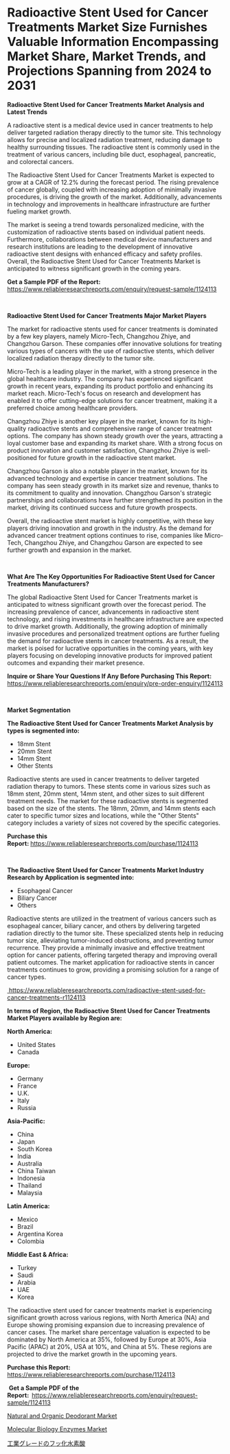 <p><h1>Radioactive Stent Used for Cancer Treatments Market Size Furnishes Valuable Information Encompassing Market Share, Market Trends, and Projections Spanning from 2024 to 2031</h1></p><p><strong>Radioactive Stent Used for Cancer Treatments Market Analysis and Latest Trends</strong></p>
<p><p>A radioactive stent is a medical device used in cancer treatments to help deliver targeted radiation therapy directly to the tumor site. This technology allows for precise and localized radiation treatment, reducing damage to healthy surrounding tissues. The radioactive stent is commonly used in the treatment of various cancers, including bile duct, esophageal, pancreatic, and colorectal cancers.</p><p>The Radioactive Stent Used for Cancer Treatments Market is expected to grow at a CAGR of 12.2% during the forecast period. The rising prevalence of cancer globally, coupled with increasing adoption of minimally invasive procedures, is driving the growth of the market. Additionally, advancements in technology and improvements in healthcare infrastructure are further fueling market growth.</p><p>The market is seeing a trend towards personalized medicine, with the customization of radioactive stents based on individual patient needs. Furthermore, collaborations between medical device manufacturers and research institutions are leading to the development of innovative radioactive stent designs with enhanced efficacy and safety profiles. Overall, the Radioactive Stent Used for Cancer Treatments Market is anticipated to witness significant growth in the coming years.</p></p>
<p><strong>Get a Sample PDF of the Report:&nbsp;</strong> <a href="https://www.reliableresearchreports.com/enquiry/request-sample/1124113">https://www.reliableresearchreports.com/enquiry/request-sample/1124113</a></p>
<p>&nbsp;</p>
<p><strong>Radioactive Stent Used for Cancer Treatments Major Market Players</strong></p>
<p><p>The market for radioactive stents used for cancer treatments is dominated by a few key players, namely Micro-Tech, Changzhou Zhiye, and Changzhou Garson. These companies offer innovative solutions for treating various types of cancers with the use of radioactive stents, which deliver localized radiation therapy directly to the tumor site.</p><p>Micro-Tech is a leading player in the market, with a strong presence in the global healthcare industry. The company has experienced significant growth in recent years, expanding its product portfolio and enhancing its market reach. Micro-Tech's focus on research and development has enabled it to offer cutting-edge solutions for cancer treatment, making it a preferred choice among healthcare providers.</p><p>Changzhou Zhiye is another key player in the market, known for its high-quality radioactive stents and comprehensive range of cancer treatment options. The company has shown steady growth over the years, attracting a loyal customer base and expanding its market share. With a strong focus on product innovation and customer satisfaction, Changzhou Zhiye is well-positioned for future growth in the radioactive stent market.</p><p>Changzhou Garson is also a notable player in the market, known for its advanced technology and expertise in cancer treatment solutions. The company has seen steady growth in its market size and revenue, thanks to its commitment to quality and innovation. Changzhou Garson's strategic partnerships and collaborations have further strengthened its position in the market, driving its continued success and future growth prospects.</p><p>Overall, the radioactive stent market is highly competitive, with these key players driving innovation and growth in the industry. As the demand for advanced cancer treatment options continues to rise, companies like Micro-Tech, Changzhou Zhiye, and Changzhou Garson are expected to see further growth and expansion in the market.</p></p>
<p>&nbsp;</p>
<p><strong>What Are The Key Opportunities For Radioactive Stent Used for Cancer Treatments Manufacturers?</strong></p>
<p><p>The global Radioactive Stent Used for Cancer Treatments market is anticipated to witness significant growth over the forecast period. The increasing prevalence of cancer, advancements in radioactive stent technology, and rising investments in healthcare infrastructure are expected to drive market growth. Additionally, the growing adoption of minimally invasive procedures and personalized treatment options are further fueling the demand for radioactive stents in cancer treatments. As a result, the market is poised for lucrative opportunities in the coming years, with key players focusing on developing innovative products for improved patient outcomes and expanding their market presence.</p></p>
<p><strong>Inquire or Share Your Questions If Any Before Purchasing This Report:</strong> <a href="https://www.reliableresearchreports.com/enquiry/pre-order-enquiry/1124113">https://www.reliableresearchreports.com/enquiry/pre-order-enquiry/1124113</a></p>
<p>&nbsp;</p>
<p><strong>Market Segmentation</strong></p>
<p><strong>The Radioactive Stent Used for Cancer Treatments Market Analysis by types is segmented into:</strong></p>
<p><ul><li>18mm Stent</li><li>20mm Stent</li><li>14mm Stent</li><li>Other Stents</li></ul></p>
<p><p>Radioactive stents are used in cancer treatments to deliver targeted radiation therapy to tumors. These stents come in various sizes such as 18mm stent, 20mm stent, 14mm stent, and other sizes to suit different treatment needs. The market for these radioactive stents is segmented based on the size of the stents. The 18mm, 20mm, and 14mm stents each cater to specific tumor sizes and locations, while the "Other Stents" category includes a variety of sizes not covered by the specific categories.</p></p>
<p><strong>Purchase this Report:&nbsp;</strong><a href="https://www.reliableresearchreports.com/purchase/1124113">https://www.reliableresearchreports.com/purchase/1124113</a></p>
<p>&nbsp;</p>
<p><strong>The Radioactive Stent Used for Cancer Treatments Market Industry Research by Application is segmented into:</strong></p>
<p><ul><li>Esophageal Cancer</li><li>Biliary Cancer</li><li>Others</li></ul></p>
<p><p>Radioactive stents are utilized in the treatment of various cancers such as esophageal cancer, biliary cancer, and others by delivering targeted radiation directly to the tumor site. These specialized stents help in reducing tumor size, alleviating tumor-induced obstructions, and preventing tumor recurrence. They provide a minimally invasive and effective treatment option for cancer patients, offering targeted therapy and improving overall patient outcomes. The market application for radioactive stents in cancer treatments continues to grow, providing a promising solution for a range of cancer types.</p></p>
<p><a href="https://www.reliableresearchreports.com/radioactive-stent-used-for-cancer-treatments-r1124113">&nbsp;https://www.reliableresearchreports.com/radioactive-stent-used-for-cancer-treatments-r1124113</a></p>
<p><strong>In terms of Region, the Radioactive Stent Used for Cancer Treatments Market Players available by Region are:</strong></p>
<p>
    <p> <strong> North America: </strong>
        <ul>
            <li>United States</li>
            <li>Canada</li>
        </ul>
        </p> 
    <p> <strong> Europe: </strong>
        <ul>
            <li>Germany</li>
            <li>France</li>
            <li>U.K.</li>
            <li>Italy</li>
            <li>Russia</li>
        </ul>
        </p> 
    <p> <strong> Asia-Pacific: </strong>
        <ul>
            <li>China</li>
            <li>Japan</li>
            <li>South Korea</li>
            <li>India</li>
            <li>Australia</li>
            <li>China Taiwan</li>
            <li>Indonesia</li>
            <li>Thailand</li>
            <li>Malaysia</li>
        </ul>
        </p> 
    <p> <strong> Latin America: </strong>
        <ul>
            <li>Mexico</li>
            <li>Brazil</li>
            <li>Argentina Korea</li>
            <li>Colombia</li>
        </ul>
        </p> 
    <p> <strong> Middle East & Africa: </strong>
        <ul>
            <li>Turkey</li>
            <li>Saudi</li>
            <li>Arabia</li>
            <li>UAE</li>
            <li>Korea</li>
        </ul>
    </p>
    </p>
<p><p>The radioactive stent used for cancer treatments market is experiencing significant growth across various regions, with North America (NA) and Europe showing promising expansion due to increasing prevalence of cancer cases. The market share percentage valuation is expected to be dominated by North America at 35%, followed by Europe at 30%, Asia Pacific (APAC) at 20%, USA at 10%, and China at 5%. These regions are projected to drive the market growth in the upcoming years.</p></p>
<p><strong>Purchase this Report: </strong><a href="https://www.reliableresearchreports.com/purchase/1124113">https://www.reliableresearchreports.com/purchase/1124113</a></p>
<p>&nbsp;<strong>Get a Sample PDF of the Report:&nbsp;&nbsp;</strong><a href="https://www.reliableresearchreports.com/enquiry/request-sample/1124113">https://www.reliableresearchreports.com/enquiry/request-sample/1124113</a></p>
<p><strong></strong></p>
<p><p><a href="https://github.com/crlaem461/Market-Research-Report-List-1/blob/main/natural-and-organic-deodorant-market.md">Natural and Organic Deodorant Market</a></p><p><a href="https://github.com/wnxtvsgd56/Market-Research-Report-List-1/blob/main/molecular-biology-enzymes-market.md">Molecular Biology Enzymes Market</a></p><p><a href="https://github.com/KenyonJohns/Market-Research-Report-List-1/blob/main/1536943178943.md">工業グレードのフッ化水素酸</a></p></p>